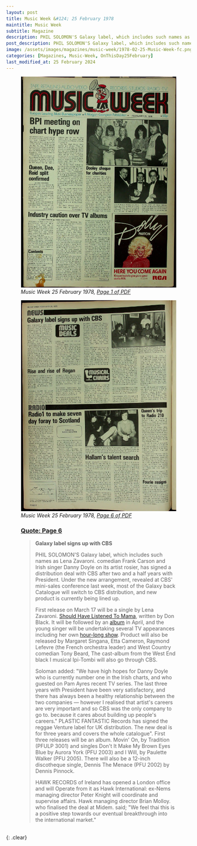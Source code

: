 ```yaml
---
layout: post
title: Music Week &#124; 25 February 1978
maintitle: Music Week
subtitle: Magazine
description: PHIL SOLOMON'S Galaxy label, which includes such names as Lena Zavaroni. comedian Frank Carson and Irish singer Danny Doyle on its artist rosier, has signed a distribution deal with CBS after two and a half years with President.
post_description: PHIL SOLOMON'S Galaxy label, which includes such names as Lena Zavaroni. comedian Frank Carson and Irish singer Danny Doyle on its artist rosier, has signed a distribution deal with CBS after two and a half years with President.
image: /assets/images/magazines/music-week/1978-02-25-Music-Week-fc.png
categories: [Magazines, Music-Week, OnThisDay25February]
last_modified_at: 25 February 2024
---
```


<figure class="fig1">
<a href="/assets/images/magazines/music-week/1978-02-25-Music-Week-fc.png"><img src="/assets/images/magazines/music-week/1978-02-25-Music-Week-fc.png" class="full-width zoom-in" /></a>
<cite>Music Week 25 February 1978, <a class="external-link" href="https://worldradiohistory.com/UK/Music-Week/1978/Music-Week-1978-02-25.pdf">Page 1 of PDF</a></cite>
</figure>

<figure class="fig2">
<a href="/assets/images/magazines/music-week/1978-02-25-Music-Week-page-6.png"><img src="/assets/images/magazines/music-week/1978-02-25-Music-Week-page-6.png" class="full-width zoom-in" /></a>
<cite>Music Week 25 February 1978, <a class="external-link" href="https://worldradiohistory.com/UK/Music-Week/1978/Music-Week-1978-02-25.pdf#page=6">Page 6 of PDF</a></cite>
</figure>

<figure class="fig3">
<h3 id="page-3"><a href="#page-3">Quote: Page 6</a></h3>
<blockquote>
<p><strong>Galaxy label signs up with CBS</strong></p>
<p>PHIL SOLOMON'S Galaxy label, which includes such names as Lena Zavaroni. comedian Frank Carson and Irish singer Danny Doyle on its artist rosier, has signed a distribution deal with CBS after two and a half years with President. Under the new arrangement, revealed at CBS' mini-sales conference last week, most of the Galaxy back Catalogue will switch to CBS distribution, and new product is currently being lined up.</p>
<p>First release on March 17 will be a single by Lena Zavaroni. <a href="/discography/singles/1978-03-17-i-shouldve-listened-to-mama-uk">Should Have Listened To Mama</a>, written by Don Black. It will be followed by an <a href="/discography/studio-albums/1978-songs-are-such-good-things">album</a> in April, and the young singer will be undertaking several TV appearances including her own <a href="/1978-03-26-lena-and-bonnie">hour-long show</a>. Product will also be released by Margaret Singana, Etta Cameron, Raymond Lefevre (the French orchestra leader) and West Country comedian Tony Beard, The cast-album from the West End black I musical Ipi-Tombi will also go through CBS.</p>
<p>Soloman added: "We have high hopes for Danny Doyle who is currently number one in the Irish charts, and who guested on Pam Ayres recent TV series. The last three years with President have been very satisfactory, and there has always been a healthy relationship between the two companies — however I realised that artist's careers are very important and so CBS was the only company to go to. because it cares about building up people's careers." PLASTIC FANTASTIC Records has signed the reggae Venture label for UK distribution. The new deal is for three years and covers the whole catalogue". First three releases will be an album. Movin' On, by Tradition (PFULP 3001) and singles Don't It Make My Brown Eyes Blue by Aurora York (PFU 2003) and I Will, by Paulette Walker (PFU 2005). There will also be a 12-inch discotheque single, Dennis The Menace (PFU 2002) by Dennis Pinnock.</P>
<p>HAWK RECORDS of Ireland has opened a London office and will Operate from it as Hawk International: ex-Nems managing director Peter Knight will coordinate and supervise affairs. Hawk managing director Brian Molloy. who finalised the deal at Midem. said; "We feel thai this is a positive step towards our eventual breakthrough into the international market."</p>
</blockquote>
</figure>

<br />{: .clear}

